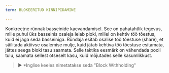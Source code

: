 ```yaml
---
term: BLOKEERITUD KINNIPIDAMINE

---
```

Konkreetne rünnak basseinide kaevandamisel. See on pahatahtlik tegevus, mille puhul üks basseinis osaleja leiab ploki, millel on kehtiv töö tõestus, kuid ei jaga seda basseiniga. Ründaja esitab osalise töö tõestuse (share), et säilitada aktiivse osalemise mulje, kuid jätab kehtiva töö tõestuse esitamata, jättes seega bloki tasu saamata. Selle taktika eesmärk on vähendada pooli tulu, saamata sellest otseselt kasu, kuid mõjutades selle kasumlikkust.

> ► *Inglise keeles nimetatakse seda "Block Withholding"